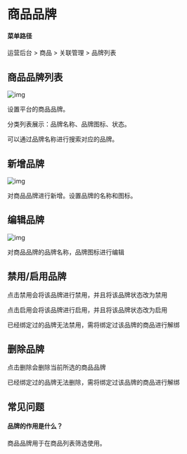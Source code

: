 # 商品品牌

#### 菜单路径

运营后台 > 商品 > 关联管理 > 品牌列表

## 商品品牌列表

![img](https://docs.sellwell.cn/help/images/typeList.png)

设置平台的商品品牌。

分类列表展示：品牌名称、品牌图标、状态。

可以通过品牌名称进行搜索对应的品牌。

## 新增品牌

![img](https://docs.sellwell.cn/help/images/typeListAdd.png)

对商品品牌进行新增。设置品牌的名称和图标。

## 编辑品牌

![img](https://docs.sellwell.cn/help/images/goodsEdit.png)

对商品品牌的品牌名称，品牌图标进行编辑

## 禁用/启用品牌

点击禁用会将该品牌进行禁用，并且将该品牌状态改为禁用

点击启用会将该品牌进行启用，并且将该品牌状态改为启用

已经绑定过的品牌无法禁用，需将绑定过该品牌的商品进行解绑

## 删除品牌

点击删除会删除当前所选的商品品牌

已经绑定过的品牌无法删除，需将绑定过该品牌的商品进行解绑

## 常见问题

#### 品牌的作用是什么？

商品品牌用于在商品列表筛选使用。